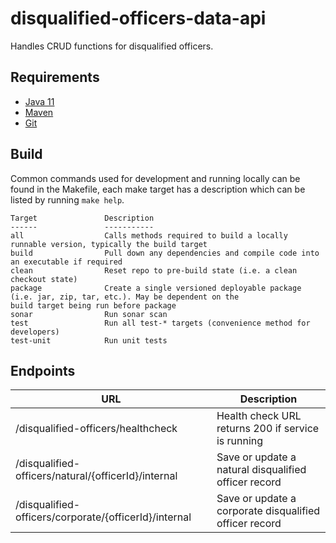 # disqualified-officers-data-api
Handles CRUD functions for disqualified officers.

## Requirements

- [Java 11](https://www.oracle.com/uk/java/technologies/javase/jdk11-archive-downloads.html)
- [Maven](https://maven.apache.org/download.cgi)
- [Git](https://git-scm.com/downloads)

## Build

Common commands used for development and running locally can be found in the Makefile, each make target has a
description which can be listed by running `make help`.

```text
Target               Description
------               -----------
all                  Calls methods required to build a locally runnable version, typically the build target
build                Pull down any dependencies and compile code into an executable if required
clean                Reset repo to pre-build state (i.e. a clean checkout state)
package              Create a single versioned deployable package (i.e. jar, zip, tar, etc.). May be dependent on the 
build target being run before package
sonar                Run sonar scan
test                 Run all test-* targets (convenience method for developers)
test-unit            Run unit tests
```

## Endpoints
| URL | Description |
| --- | ----------- |
| /disqualified-officers/healthcheck | Health check URL returns 200 if service is running |
| /disqualified-officers/natural/{officerId}/internal | Save or update a natural disqualified officer record |
| /disqualified-officers/corporate/{officerId}/internal | Save or update a corporate disqualified officer record |
